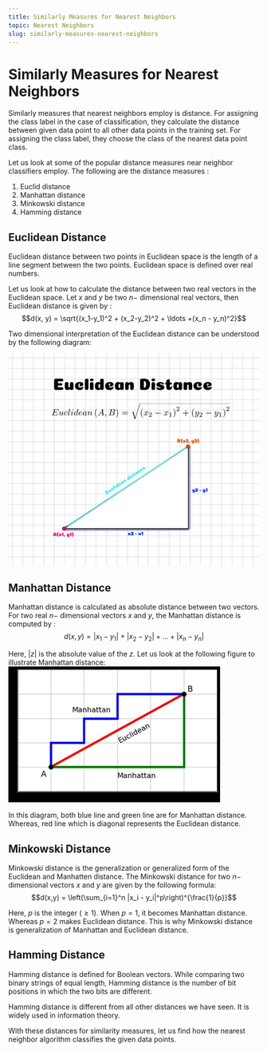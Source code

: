 ```yaml
---
title: Similarly Measures for Nearest Neighbors
topic: Nearest Neighbors
slug: similarly-measures-nearest-neighbors
---
```


# Similarly Measures for Nearest Neighbors

Similarly measures that nearest neighbors employ is distance. For assigning the class label in the case of classification, they calculate the distance between given data point to all other data points in the training set. For assigning the class label, they choose the class of the nearest data point class.

Let us look at some of the popular distance measures near neighbor classifiers employ. The following are the distance measures :
1. Euclid distance
2. Manhattan distance
3. Minkowski distance 
4. Hamming distance

## Euclidean Distance

Euclidean distance between two points in Euclidean space is the length of a line segment between the two points. Euclidean space is defined over real numbers. 

Let us look at how to calculate the distance between two real vectors in the Euclidean space. Let $x$ and $y$ be two $n-$ dimensional real vectors, then Euclidean distance is given by :
$$d(x, y) = \sqrt{(x_1-y_1)^2 + (x_2-y_2)^2 + \ldots +(x_n - y_n)^2}$$

Two dimensional interpretation of the Euclidean distance can be understood by the following diagram:

![Euclidean-Distance](./images/euclidean-distance.png)

## Manhattan Distance

Manhattan distance is calculated as absolute distance between two vectors. For two real $n-$ dimensional vectors $x$ and $y$, the Manhattan distance is computed by :
$$d(x,y) = |x_1 - y_1| + |x_2 - y_2| + \ldots +|x_n - y_n|$$

Here, $|z|$ is the absolute value of the $z$. Let us look at the following figure to illustrate Manhattan distance:
![Manhattan-Distance](./images/manhattan-distance.jpg)

In this diagram, both blue line and green line are for Manhattan distance. Whereas, red line which is diagonal represents the Euclidean distance.

## Minkowski Distance

Minkowski distance is the generalization or generalized form of the Euclidean and Manhatten distance. The Minkowski distance for two $n-$ dimensional vectors $x$ and $y$ are given by the following formula:
$$d(x,y) = \left(\sum_{i=1}^n |x_i - y_i|^p\right)^{\frac{1}{p}}$$

Here, $p$ is the integer $(\ge 1)$. When $p=1$, it becomes Manhattan distance. Whereas $p=2$ makes Euclidean distance. This is why Minkowski distance is generalization of Manhattan and Euclidean distance.

## Hamming Distance

Hamming distance is defined for Boolean vectors. While comparing two binary strings of equal length, Hamming distance is the number of bit positions in which the two bits are different. 

Hamming distance is different from all other distances we have seen. It is widely used in information theory.

With these distances for similarity measures, let us find how the nearest neighbor algorithm classifies the given data points.